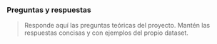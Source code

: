 ### Preguntas y respuestas 

> Responde aquí las preguntas teóricas del proyecto.
> Mantén las respuestas concisas y con ejemplos del propio dataset.
